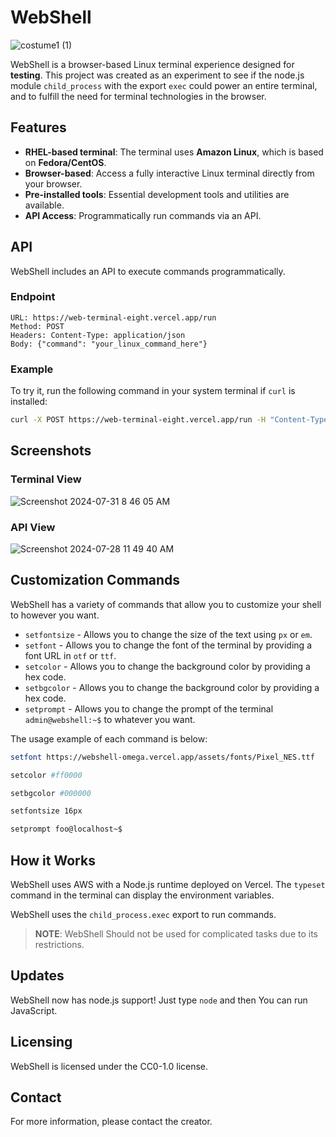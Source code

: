

# WebShell

![costume1 (1)](https://github.com/user-attachments/assets/e694a042-cc9e-426b-a6b2-596b2314f7ce)

WebShell is a browser-based Linux terminal experience designed for **testing**. This project was created as an experiment to see if the node.js module `child_process` with the export `exec` could power an entire terminal, and to fulfill the need for terminal technologies in the browser.

## Features

- **RHEL-based terminal**: The terminal uses **Amazon Linux**, which is based on **Fedora/CentOS**.
- **Browser-based**: Access a fully interactive Linux terminal directly from your browser.
- **Pre-installed tools**: Essential development tools and utilities are available.
- **API Access**: Programmatically run commands via an API.

## API

WebShell includes an API to execute commands programmatically.

### Endpoint

```http
URL: https://web-terminal-eight.vercel.app/run
Method: POST
Headers: Content-Type: application/json
Body: {"command": "your_linux_command_here"}
```

### Example

To try it, run the following command in your system terminal if `curl` is installed:

```bash
curl -X POST https://web-terminal-eight.vercel.app/run -H "Content-Type: application/json" -d '{"command": "ls -l"}'
```

## Screenshots

### Terminal View

![Screenshot 2024-07-31 8 46 05 AM](https://github.com/user-attachments/assets/1934c424-561d-4063-a1bc-19f468f849fa)


### API View
![Screenshot 2024-07-28 11 49 40 AM](https://github.com/user-attachments/assets/a4a4ecd2-7b37-4744-891d-b5aa6c6a136e)

## Customization Commands

WebShell has a variety of commands that allow you to customize your shell to however you want.

- `setfontsize` - Allows you to change the size of the text using `px` or `em`.
- `setfont` - Allows you to change the font of the terminal by providing a font URL in `otf` or `ttf`.
- `setcolor` - Allows you to change the background color by providing a hex code.
- `setbgcolor` - Allows you to change the background color by providing a hex code.
- `setprompt` - Allows you to change the prompt of the terminal `admin@webshell:~$` to whatever you want.

The usage example of each command is below:

```bash
setfont https://webshell-omega.vercel.app/assets/fonts/Pixel_NES.ttf
```
```bash
setcolor #ff0000
```
```bash
setbgcolor #000000
```
```bash
setfontsize 16px
```

```bash
setprompt foo@localhost~$
```

## How it Works

WebShell uses AWS with a Node.js runtime deployed on Vercel. The `typeset` command in the terminal can display the environment variables.

WebShell uses the `child_process.exec` export to run commands.


> **NOTE**: WebShell Should not be used for complicated tasks due to its restrictions.

## Updates

WebShell now has node.js support! Just type `node` and then You can run JavaScript.

## Licensing

WebShell is licensed under the CC0-1.0 license.

## Contact

For more information, please contact the creator.
